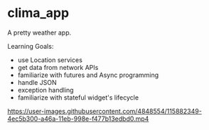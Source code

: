 # clima_app

A pretty weather app.

Learning Goals:
- use Location services
- get data from network APIs
- familiarize with futures and Async programming
- handle JSON
- exception handling
- familiarize with stateful widget's lifecycle

https://user-images.githubusercontent.com/4848554/115882349-4ec5b300-a46a-11eb-998e-f477b13edbd0.mp4
